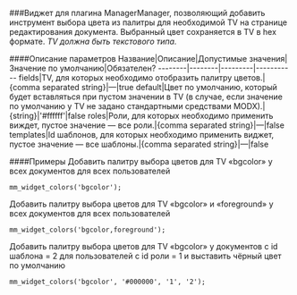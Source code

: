 ###Виджет для плагина ManagerManager, позволяющий добавить инструмент выбора цвета из палитры для необходимой TV на странице редактирования документа. Выбранный цвет сохраняется в TV в hex формате.
*TV должна быть текстового типа.*

####Описание параметров
Название|Описание|Допустимые значения|Значение по умолчанию|Обязателен?
--------|--------|---------|-----------
fields|TV, для которых необходимо отобразить палитру цветов.|{comma separated string}|—|true
default|Цвет по умолчанию, который будет вставляться при пустом значении в TV (в случае, если значение по умолчанию у TV не задано стандартными средствами MODX).|{string}|'#ffffff'|false
roles|Роли, для которых необходимо применить виждет, пустое значение — все роли.|{comma separated string}|—|false
templates|Id шаблонов, для которых необходимо применить виджет, пустое значение — все шаблоны.|{comma separated string}|—|false

####Примеры
Добавить палитру выбора цветов для TV «bgcolor» у всех документов для всех пользователей
	
	mm_widget_colors('bgcolor');
Добавить палитру выбора цветов для TV «bgcolor» и «foreground» у всех документов для всех пользователей
	
	mm_widget_colors('bgcolor,foreground');
Добавить палитру выбора цветов для TV «bgcolor» у документов с id шаблона = 2 для пользователей с id роли = 1 и выставить чёрный цвет по умолчанию
	
	mm_widget_colors('bgcolor', '#000000', '1', '2');